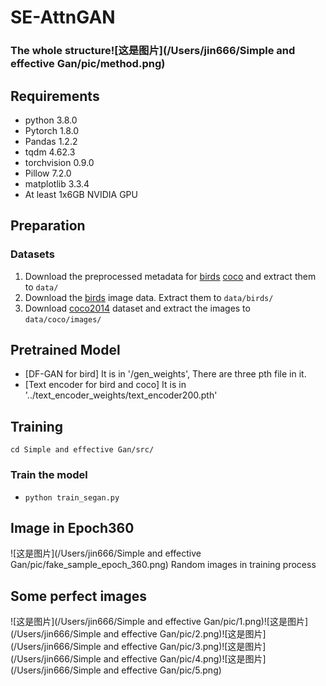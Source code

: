 # SE-AttnGAN
### The whole structure![这是图片](/Users/jin666/Simple and effective Gan/pic/method.png)
## Requirements
- python 3.8.0
- Pytorch 1.8.0
- Pandas 1.2.2
- tqdm 4.62.3
- torchvision 0.9.0
- Pillow 7.2.0
- matplotlib 3.3.4
- At least 1x6GB NVIDIA GPU

## Preparation
### Datasets
1. Download the preprocessed metadata for [birds](https://drive.google.com/file/d/1I6ybkR7L64K8hZOraEZDuHh0cCJw5OUj/view?usp=sharing) [coco](https://drive.google.com/file/d/15Fw-gErCEArOFykW3YTnLKpRcPgI_3AB/view?usp=sharing) and extract them to `data/`
2. Download the [birds](http://www.vision.caltech.edu/visipedia/CUB-200-2011.html) image data. Extract them to `data/birds/`
3. Download [coco2014](http://cocodataset.org/#download) dataset and extract the images to `data/coco/images/`

## Pretrained Model
- [DF-GAN for bird] It is in  '/gen_weights', There are three pth file in it.
- [Text encoder for bird and coco] It is in '../text_encoder_weights/text_encoder200.pth'

## Training
  ```
  cd Simple and effective Gan/src/
  ```
### Train the model
  -  `python train_segan.py`

## Image in Epoch360
![这是图片](/Users/jin666/Simple and effective Gan/pic/fake_sample_epoch_360.png)
Random images in training process

## Some perfect images
![这是图片](/Users/jin666/Simple and effective Gan/pic/1.png)![这是图片](/Users/jin666/Simple and effective Gan/pic/2.png)![这是图片](/Users/jin666/Simple and effective Gan/pic/3.png)![这是图片](/Users/jin666/Simple and effective Gan/pic/4.png)![这是图片](/Users/jin666/Simple and effective Gan/pic/5.png)

